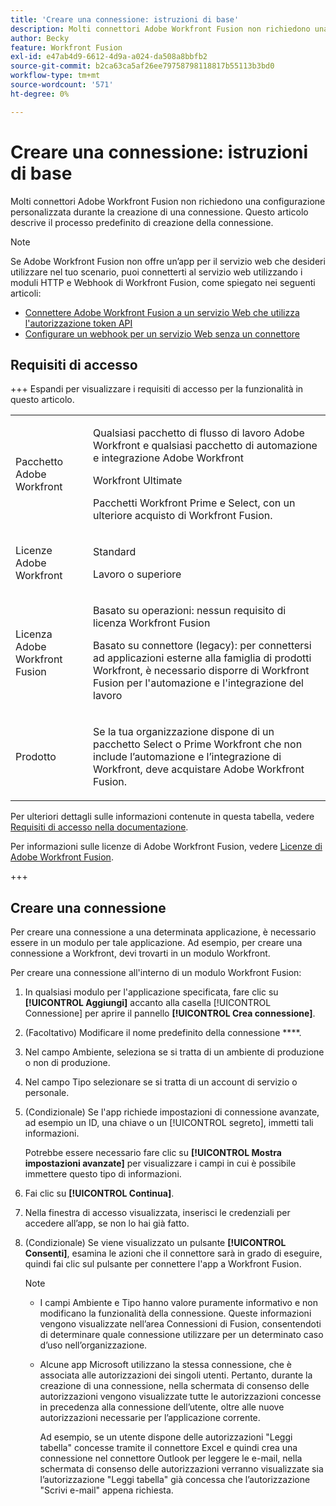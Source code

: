 ```yaml
---
title: 'Creare una connessione: istruzioni di base'
description: Molti connettori Adobe Workfront Fusion non richiedono una configurazione personalizzata durante la creazione di una connessione. Questo articolo descrive il processo predefinito di creazione della connessione.
author: Becky
feature: Workfront Fusion
exl-id: e47ab4d9-6612-4d9a-a024-da508a8bbfb2
source-git-commit: b2ca63ca5af26ee79758798118817b55113b3bd0
workflow-type: tm+mt
source-wordcount: '571'
ht-degree: 0%

---
```


# Creare una connessione: istruzioni di base

Molti connettori Adobe Workfront Fusion non richiedono una configurazione personalizzata durante la creazione di una connessione. Questo articolo descrive il processo predefinito di creazione della connessione.

>[!NOTE]
>
>
>Se Adobe Workfront Fusion non offre un’app per il servizio web che desideri utilizzare nel tuo scenario, puoi connetterti al servizio web utilizzando i moduli HTTP e Webhook di Workfront Fusion, come spiegato nei seguenti articoli:
>
>* [Connettere Adobe Workfront Fusion a un servizio Web che utilizza l&#39;autorizzazione token API](/help/workfront-fusion/create-scenarios/connect-to-apps/connect-wf-web-service-uses-api-token-auth.md)
>* [Configurare un webhook per un servizio Web senza un connettore](/help/workfront-fusion/create-scenarios/add-modules/receive-a-webhook-from-a-web-service.md)

## Requisiti di accesso

+++ Espandi per visualizzare i requisiti di accesso per la funzionalità in questo articolo.

<table style="table-layout:auto">
 <col> 
 <col> 
 <tbody> 
  <tr> 
   <td role="rowheader">Pacchetto Adobe Workfront</td> 
   <td> <p>Qualsiasi pacchetto di flusso di lavoro Adobe Workfront e qualsiasi pacchetto di automazione e integrazione Adobe Workfront</p><p>Workfront Ultimate</p><p>Pacchetti Workfront Prime e Select, con un ulteriore acquisto di Workfront Fusion.</p> </td> 
  </tr> 
  <tr data-mc-conditions=""> 
   <td role="rowheader">Licenze Adobe Workfront</td> 
   <td> <p>Standard</p><p>Lavoro o superiore</p> </td> 
  </tr> 
  <tr> 
   <td role="rowheader">Licenza Adobe Workfront Fusion</td> 
   <td>
   <p>Basato su operazioni: nessun requisito di licenza Workfront Fusion</p>
   <p>Basato su connettore (legacy): per connettersi ad applicazioni esterne alla famiglia di prodotti Workfront, è necessario disporre di Workfront Fusion per l'automazione e l'integrazione del lavoro </p>
   </td> 
  </tr> 
  <tr> 
   <td role="rowheader">Prodotto</td> 
   <td>
   <p>Se la tua organizzazione dispone di un pacchetto Select o Prime Workfront che non include l’automazione e l’integrazione di Workfront, deve acquistare Adobe Workfront Fusion.</li></ul>
   </td> 
  </tr>
 </tbody> 
</table>

Per ulteriori dettagli sulle informazioni contenute in questa tabella, vedere [Requisiti di accesso nella documentazione](/help/workfront-fusion/references/licenses-and-roles/access-level-requirements-in-documentation.md).

Per informazioni sulle licenze di Adobe Workfront Fusion, vedere [Licenze di Adobe Workfront Fusion](/help/workfront-fusion/set-up-and-manage-workfront-fusion/licensing-operations-overview/license-automation-vs-integration.md).

+++

## Creare una connessione

Per creare una connessione a una determinata applicazione, è necessario essere in un modulo per tale applicazione. Ad esempio, per creare una connessione a Workfront, devi trovarti in un modulo Workfront.

Per creare una connessione all&#39;interno di un modulo Workfront Fusion:

1. In qualsiasi modulo per l&#39;applicazione specificata, fare clic su **[!UICONTROL Aggiungi]** accanto alla casella [!UICONTROL Connessione] per aprire il pannello **[!UICONTROL Crea connessione]**.
1. (Facoltativo) Modificare il nome predefinito della connessione ****.
1. Nel campo Ambiente, seleziona se si tratta di un ambiente di produzione o non di produzione.
1. Nel campo Tipo selezionare se si tratta di un account di servizio o personale.
1. (Condizionale) Se l&#39;app richiede impostazioni di connessione avanzate, ad esempio un ID, una chiave o un [!UICONTROL segreto], immetti tali informazioni.

   Potrebbe essere necessario fare clic su **[!UICONTROL Mostra impostazioni avanzate]** per visualizzare i campi in cui è possibile immettere questo tipo di informazioni.

1. Fai clic su **[!UICONTROL Continua]**.
1. Nella finestra di accesso visualizzata, inserisci le credenziali per accedere all’app, se non lo hai già fatto.
1. (Condizionale) Se viene visualizzato un pulsante **[!UICONTROL Consenti]**, esamina le azioni che il connettore sarà in grado di eseguire, quindi fai clic sul pulsante per connettere l&#39;app a Workfront Fusion.

   >[!NOTE]
   >
   >* I campi Ambiente e Tipo hanno valore puramente informativo e non modificano la funzionalità della connessione. Queste informazioni vengono visualizzate nell’area Connessioni di Fusion, consentendoti di determinare quale connessione utilizzare per un determinato caso d’uso nell’organizzazione.
   >* Alcune app Microsoft utilizzano la stessa connessione, che è associata alle autorizzazioni dei singoli utenti. Pertanto, durante la creazione di una connessione, nella schermata di consenso delle autorizzazioni vengono visualizzate tutte le autorizzazioni concesse in precedenza alla connessione dell’utente, oltre alle nuove autorizzazioni necessarie per l’applicazione corrente.
   >
   >   Ad esempio, se un utente dispone delle autorizzazioni &quot;Leggi tabella&quot; concesse tramite il connettore Excel e quindi crea una connessione nel connettore Outlook per leggere le e-mail, nella schermata di consenso delle autorizzazioni verranno visualizzate sia l’autorizzazione &quot;Leggi tabella&quot; già concessa che l’autorizzazione &quot;Scrivi e-mail&quot; appena richiesta.
